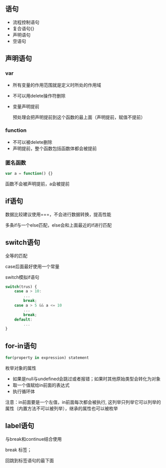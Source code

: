 ## 语句

* 流程控制语句
* 复合语句{}
* 声明语句
* 空语句

## 声明语句

### var

* 所有变量的作用范围就是定义时所处的作用域

* 不可以用delete操作符删除

* 变量声明提前

   预处理会把声明提前到这个函数的最上面（声明提前，赋值不提前）

### function

* 不可以被delete删除
* 声明提前，整个函数包括函数体都会被提前

### 匿名函数

```js
var a = function() {}
```

函数不会被声明提前，a会被提前

## if语句

数据比较建议使用===，不会进行数据转换，提高性能

多条if与一个else匹配，else会和上面最近的if进行匹配

## switch语句

全等的匹配

case后面最好使用一个常量

switch模拟if语句

```js
switch(trus) {
	case a > 10:
		...
        break;
	case a > 5 && a <= 10
		...
        break;
	default:
		...
}
```

## for-in语句

```js
for(property in expression) statement
```

枚举对象的属性

* 如果是null与undefined会跳过或者报错；如果时其他原始类型会转化为对象
* 取一个值赋给in前面的表达式
* 执行循环体

注意：in前面要是一个左值，in前面每次都会被执行,  这列举只列举它可以列举的属性（内置方法不可以被列举），继承的属性也可以被枚举

## label语句

与break和continue结合使用

break 标签；

回跳到标签语句的最下面